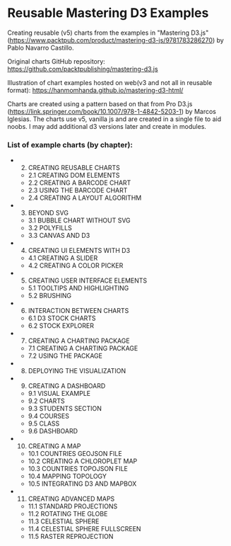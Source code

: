 # Reusable Mastering D3 Examples

Creating reusable (v5) charts from the examples in "Mastering D3.js" (https://www.packtpub.com/product/mastering-d3-js/9781783286270) by Pablo Navarro Castillo.

Original charts GitHub repository: https://github.com/packtpublishing/mastering-d3.js

Illustration of chart examples hosted on web(v3 and not all in reusable format): https://hanmomhanda.github.io/mastering-d3-html/

Charts are created using a pattern based on that from Pro D3.js (https://link.springer.com/book/10.1007/978-1-4842-5203-1) by Marcos Iglesias. The charts use v5, vanilla js and are created in a single file to aid noobs. I may add additional d3 versions later and create in modules.

### List of example charts (by chapter):

- 2. CREATING REUSABLE CHARTS
  - 2.1 CREATING DOM ELEMENTS
  - 2.2 CREATING A BARCODE CHART
  - 2.3 USING THE BARCODE CHART
  - 2.4 CREATING A LAYOUT ALGORITHM

- 3. BEYOND SVG
  - 3.1 BUBBLE CHART WITHOUT SVG
  - 3.2 POLYFILLS
  - 3.3 CANVAS AND D3

- 4. CREATING UI ELEMENTS WITH D3
  - 4.1 CREATING A SLIDER
  - 4.2 CREATING A COLOR PICKER

- 5. CREATING USER INTERFACE ELEMENTS
  - 5.1 TOOLTIPS AND HIGHLIGHTING
  - 5.2 BRUSHING

- 6. INTERACTION BETWEEN CHARTS
  - 6.1 D3 STOCK CHARTS
  - 6.2 STOCK EXPLORER

- 7. CREATING A CHARTING PACKAGE
  - 7.1 CREATING A CHARTING PACKAGE
  - 7.2 USING THE PACKAGE

- 8. DEPLOYING THE VISUALIZATION

- 9. CREATING A DASHBOARD
  - 9.1 VISUAL EXAMPLE
  - 9.2 CHARTS
  - 9.3 STUDENTS SECTION
  - 9.4 COURSES
  - 9.5 CLASS
  - 9.6 DASHBOARD

- 10. CREATING A MAP
  - 10.1 COUNTRIES GEOJSON FILE
  - 10.2 CREATING A CHLOROPLET MAP
  - 10.3 COUNTRIES TOPOJSON FILE
  - 10.4 MAPPING TOPOLOGY
  - 10.5 INTEGRATING D3 AND MAPBOX

- 11. CREATING ADVANCED MAPS
  - 11.1 STANDARD PROJECTIONS
  - 11.2 ROTATING THE GLOBE
  - 11.3 CELESTIAL SPHERE
  - 11.4 CELESTIAL SPHERE FULLSCREEN
  - 11.5 RASTER REPROJECTION
